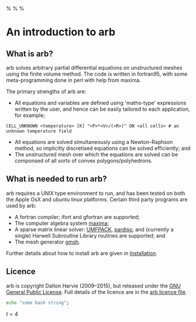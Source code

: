 %
%
%

# An introduction to arb

## What is arb?

arb solves arbitrary partial differential equations on unstructured meshes using the finite volume method.  The code is written in fortran95, with some meta-programming done in perl with help from maxima.

The primary strengths of arb are:

* All equations and variables are defined using 'maths-type' expressions written by the user, and hence can be easily tailored to each application, for example;
```arb
CELL_UNKNOWN <temperature> [K] "<P>*<V>/(<R>)" ON <all cells> # an unknown temperature field
```
* All equations are solved simultaneously using a Newton-Raphson method, so implicitly discretised equations can be solved efficiently; and
* The unstructured mesh over which the equations are solved can be componsed of all sorts of convex polygons/polyhedrons.

## What is needed to run arb?

arb requires a UNIX type environment to run, and has been tested on both the Apple OsX and ubuntu linux platforms. Certain third party programs are used by arb:

* A fortran compiler; ifort and gfortran are supported;
* The computer algebra system [maxima](http://maxima.sourceforge.net);
* A sparse matrix linear solver: [UMFPACK](http://www.cise.ufl.edu/research/sparse/umfpack/), [pardiso](http://www.pardiso-project.org/), and (currently a single) Harwell Subroutine Library routines are supported; and
* The mesh generator [gmsh](http://geuz.org/gmsh/).

Further details about how to install arb are given in [Installation](../installation/index.html).

## Licence

arb is copyright Dalton Harvie (2009–2015), but released under the [GNU General Public License](http://www.gnu.org/licenses/gpl.html).  Full details of the licence are in the [arb licence file](../working_dir/licence/arb_licence.txt).

```bash
echo "some bash string";
```

$t=4$


